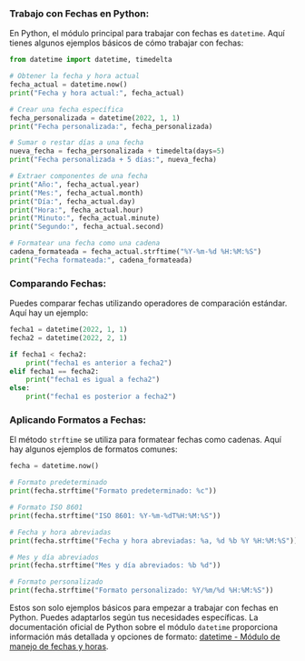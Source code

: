### Trabajo con Fechas en Python:

En Python, el módulo principal para trabajar con fechas es `datetime`. Aquí tienes algunos ejemplos básicos de cómo trabajar con fechas:

```python
from datetime import datetime, timedelta

# Obtener la fecha y hora actual
fecha_actual = datetime.now()
print("Fecha y hora actual:", fecha_actual)

# Crear una fecha específica
fecha_personalizada = datetime(2022, 1, 1)
print("Fecha personalizada:", fecha_personalizada)

# Sumar o restar días a una fecha
nueva_fecha = fecha_personalizada + timedelta(days=5)
print("Fecha personalizada + 5 días:", nueva_fecha)

# Extraer componentes de una fecha
print("Año:", fecha_actual.year)
print("Mes:", fecha_actual.month)
print("Día:", fecha_actual.day)
print("Hora:", fecha_actual.hour)
print("Minuto:", fecha_actual.minute)
print("Segundo:", fecha_actual.second)

# Formatear una fecha como una cadena
cadena_formateada = fecha_actual.strftime("%Y-%m-%d %H:%M:%S")
print("Fecha formateada:", cadena_formateada)
```

### Comparando Fechas:

Puedes comparar fechas utilizando operadores de comparación estándar. Aquí hay un ejemplo:

```python
fecha1 = datetime(2022, 1, 1)
fecha2 = datetime(2022, 2, 1)

if fecha1 < fecha2:
    print("fecha1 es anterior a fecha2")
elif fecha1 == fecha2:
    print("fecha1 es igual a fecha2")
else:
    print("fecha1 es posterior a fecha2")
```

### Aplicando Formatos a Fechas:

El método `strftime` se utiliza para formatear fechas como cadenas. Aquí hay algunos ejemplos de formatos comunes:

```python
fecha = datetime.now()

# Formato predeterminado
print(fecha.strftime("Formato predeterminado: %c"))

# Formato ISO 8601
print(fecha.strftime("ISO 8601: %Y-%m-%dT%H:%M:%S"))

# Fecha y hora abreviadas
print(fecha.strftime("Fecha y hora abreviadas: %a, %d %b %Y %H:%M:%S"))

# Mes y día abreviados
print(fecha.strftime("Mes y día abreviados: %b %d"))

# Formato personalizado
print(fecha.strftime("Formato personalizado: %Y/%m/%d %H:%M:%S"))
```

Estos son solo ejemplos básicos para empezar a trabajar con fechas en Python. Puedes adaptarlos según tus necesidades específicas. La documentación oficial de Python sobre el módulo `datetime` proporciona información más detallada y opciones de formato: [datetime - Módulo de manejo de fechas y horas](https://docs.python.org/3/library/datetime.html).